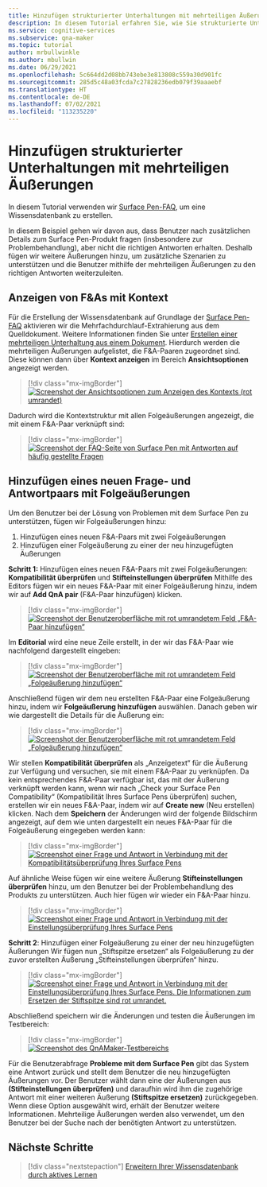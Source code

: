 ```yaml
---
title: Hinzufügen strukturierter Unterhaltungen mit mehrteiligen Äußerungen
description: In diesem Tutorial erfahren Sie, wie Sie strukturierte Unterhaltungen mit mehrteiligen Äußerungen führen.
ms.service: cognitive-services
ms.subservice: qna-maker
ms.topic: tutorial
author: mrbullwinkle
ms.author: mbullwin
ms.date: 06/29/2021
ms.openlocfilehash: 5c664dd2d08bb743ebe3e813808c559a30d901fc
ms.sourcegitcommit: 285d5c48a03fcda7c27828236edb079f39aaaebf
ms.translationtype: HT
ms.contentlocale: de-DE
ms.lasthandoff: 07/02/2021
ms.locfileid: "113235220"
---
```

# <a name="add-guided-conversations-with-multi-turn-prompts"></a>Hinzufügen strukturierter Unterhaltungen mit mehrteiligen Äußerungen

 In diesem Tutorial verwenden wir [Surface Pen-FAQ](https://support.microsoft.com/surface/how-to-use-your-surface-pen-8a403519-cd1f-15b2-c9df-faa5aa924e98), um eine Wissensdatenbank zu erstellen.

In diesem Beispiel gehen wir davon aus, dass Benutzer nach zusätzlichen Details zum Surface Pen-Produkt fragen (insbesondere zur Problembehandlung), aber nicht die richtigen Antworten erhalten. Deshalb fügen wir weitere Äußerungen hinzu, um zusätzliche Szenarien zu unterstützen und die Benutzer mithilfe der mehrteiligen Äußerungen zu den richtigen Antworten weiterzuleiten.

## <a name="view-qnas-with-context"></a>Anzeigen von F&As mit Kontext
Für die Erstellung der Wissensdatenbank auf Grundlage der [Surface Pen-FAQ](https://support.microsoft.com/surface/how-to-use-your-surface-pen-8a403519-cd1f-15b2-c9df-faa5aa924e98) aktivieren wir die Mehrfachdurchlauf-Extrahierung aus dem Quelldokument. Weitere Informationen finden Sie unter [Erstellen einer mehrteiligen Unterhaltung aus einem Dokument](../how-to/multiturn-conversation.md#create-a-multi-turn-conversation-from-a-documents-structure). Hierdurch werden die mehrteiligen Äußerungen aufgelistet, die F&A-Paaren zugeordnet sind. Diese können dann über **Kontext anzeigen** im Bereich **Ansichtsoptionen** angezeigt werden.

> [!div class="mx-imgBorder"]
> [ ![Screenshot der Ansichtsoptionen zum Anzeigen des Kontexts (rot umrandet) ]( ../media/guided-conversations/show-context.png) ]( ../media/guided-conversations/show-context.png#lightbox)

Dadurch wird die Kontextstruktur mit allen Folgeäußerungen angezeigt, die mit einem F&A-Paar verknüpft sind: 

> [!div class="mx-imgBorder"]
> [ ![Screenshot der FAQ-Seite von Surface Pen mit Antworten auf häufig gestellte Fragen ]( ../media/guided-conversations/source.png) ]( ../media/guided-conversations/source.png#lightbox)

## <a name="add-new-qna-pair-with-follow-up-prompts"></a>Hinzufügen eines neuen Frage- und Antwortpaars mit Folgeäußerungen

Um den Benutzer bei der Lösung von Problemen mit dem Surface Pen zu unterstützen, fügen wir Folgeäußerungen hinzu:

1.  Hinzufügen eines neuen F&A-Paars mit zwei Folgeäußerungen
2.  Hinzufügen einer Folgeäußerung zu einer der neu hinzugefügten Äußerungen

**Schritt 1:** Hinzufügen eines neuen F&A-Paars mit zwei Folgeäußerungen: **Kompatibilität überprüfen** und **Stifteinstellungen überprüfen** Mithilfe des Editors fügen wir ein neues F&A-Paar mit einer Folgeäußerung hinzu, indem wir auf **Add QnA pair** (F&A-Paar hinzufügen) klicken.

> [!div class="mx-imgBorder"]
> [ ![Screenshot der Benutzeroberfläche mit rot umrandetem Feld „F&A-Paar hinzufügen“]( ../media/guided-conversations/add-pair.png) ]( ../media/guided-conversations/add-pair.png#lightbox)

Im **Editorial** wird eine neue Zeile erstellt, in der wir das F&A-Paar wie nachfolgend dargestellt eingeben:

> [!div class="mx-imgBorder"]
> [ ![Screenshot der Benutzeroberfläche mit rot umrandetem Feld „Folgeäußerung hinzufügen“]( ../media/guided-conversations/follow-up.png) ]( ../media/guided-conversations/follow-up.png#lightbox)

Anschließend fügen wir dem neu erstellten F&A-Paar eine Folgeäußerung hinzu, indem wir **Folgeäußerung hinzufügen** auswählen. Danach geben wir wie dargestellt die Details für die Äußerung ein:

> [!div class="mx-imgBorder"]
> [ ![Screenshot der Benutzeroberfläche mit rot umrandetem Feld „Folgeäußerung hinzufügen“]( ../media/guided-conversations/follow-up.png) ]( ../media/guided-conversations/follow-up.png#lightbox)

Wir stellen **Kompatibilität überprüfen** als „Anzeigetext“ für die Äußerung zur Verfügung und versuchen, sie mit einem F&A-Paar zu verknüpfen. Da kein entsprechendes F&A-Paar verfügbar ist, das mit der Äußerung verknüpft werden kann, wenn wir nach „Check your Surface Pen Compatibility“ (Kompatibilität Ihres Surface Pens überprüfen) suchen, erstellen wir ein neues F&A-Paar, indem wir auf **Create new** (Neu erstellen) klicken. Nach dem **Speichern** der Änderungen wird der folgende Bildschirm angezeigt, auf dem wie unten dargestellt ein neues F&A-Paar für die Folgeäußerung eingegeben werden kann:

> [!div class="mx-imgBorder"]
> [ ![Screenshot einer Frage und Antwort in Verbindung mit der Kompatibilitätsüberprüfung Ihres Surface Pens]( ../media/guided-conversations/check-compatibility.png) ]( ../media/guided-conversations/check-compatibility.png#lightbox)

Auf ähnliche Weise fügen wir eine weitere Äußerung **Stifteinstellungen überprüfen** hinzu, um den Benutzer bei der Problembehandlung des Produkts zu unterstützen. Auch hier fügen wir wieder ein F&A-Paar hinzu.

> [!div class="mx-imgBorder"]
> [ ![Screenshot einer Frage und Antwort in Verbindung mit der Einstellungsüberprüfung Ihres Surface Pens]( ../media/guided-conversations/check-pen-settings.png) ]( ../media/guided-conversations/check-pen-settings.png#lightbox)

**Schritt 2**: Hinzufügen einer Folgeäußerung zu einer der neu hinzugefügten Äußerungen Wir fügen nun „Stiftspitze ersetzen“ als Folgeäußerung zu der zuvor erstellten Äußerung „Stifteinstellungen überprüfen“ hinzu.

> [!div class="mx-imgBorder"]
> [ ![Screenshot einer Frage und Antwort in Verbindung mit der Einstellungsüberprüfung Ihres Surface Pens. Die Informationen zum Ersetzen der Stiftspitze sind rot umrandet.]( ../media/guided-conversations/replace-pen-tips.png) ]( ../media/guided-conversations/replace-pen-tips.png#lightbox)

Abschließend speichern wir die Änderungen und testen die Äußerungen im Testbereich: 

> [!div class="mx-imgBorder"]
> [ ![Screenshot des QnAMaker-Testbereichs]( ../media/guided-conversations/test-pane.png) ]( ../media/guided-conversations/test-pane.png#lightbox)

Für die Benutzerabfrage **Probleme mit dem Surface Pen** gibt das System eine Antwort zurück und stellt dem Benutzer die neu hinzugefügten Äußerungen vor. Der Benutzer wählt dann eine der Äußerungen aus **(Stifteinstellungen überprüfen)** und daraufhin wird ihm die zugehörige Antwort mit einer weiteren Äußerung **(Stiftspitze ersetzen)** zurückgegeben. Wenn diese Option ausgewählt wird, erhält der Benutzer weitere Informationen. Mehrteilige Äußerungen werden also verwendet, um den Benutzer bei der Suche nach der benötigten Antwort zu unterstützen.

## <a name="next-steps"></a>Nächste Schritte

> [!div class="nextstepaction"]
> [Erweitern Ihrer Wissensdatenbank durch aktives Lernen](active-learning.md)